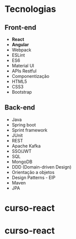# Tecnologias


## Front-end

* **React**
* **Angular**
* Webpack
* ESLint
* ES6
* Material UI
* APIs Restful
* Componentização
* HTML5
* CSS3
* Bootstrap

## Back-end

* Java
* Spring boot
* Sprint framework
* JUnit
* REST
* Apache Kafka
* SSO/JWT
* SQL
* MongoDB
* DDD (Domain-driven Design)
* Orientação a objetos
* Design Patterns - EIP
* Maven
* JPA
# curso-react
# curso-react
